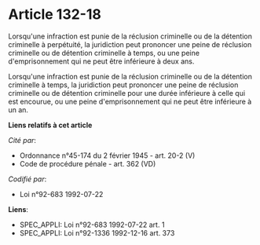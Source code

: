 # Article 132-18

Lorsqu'une infraction est punie de la réclusion criminelle ou de la détention criminelle à perpétuité, la juridiction peut
prononcer une peine de réclusion criminelle ou de détention criminelle à temps, ou une peine d'emprisonnement qui ne peut
être inférieure à deux ans.

Lorsqu'une infraction est punie de la réclusion criminelle ou de la détention criminelle à temps, la juridiction peut
prononcer une peine de réclusion criminelle ou de détention criminelle pour une durée inférieure à celle qui est encourue, ou
une peine d'emprisonnement qui ne peut être inférieure à un an.

**Liens relatifs à cet article**

_Cité par_:

  - Ordonnance n°45-174 du 2 février 1945 - art. 20-2 (V)
  - Code de procédure pénale - art. 362 (VD)

_Codifié par_:

  - Loi n°92-683 1992-07-22

**Liens**:

  - SPEC_APPLI: Loi n°92-683 1992-07-22 art. 1
  - SPEC_APPLI: Loi n°92-1336 1992-12-16 art. 373

